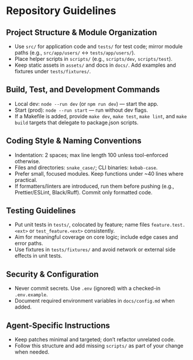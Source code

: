 # Repository Guidelines

## Project Structure & Module Organization
- Use `src/` for application code and `tests/` for test code; mirror module paths (e.g., `src/app/users/` ↔ `tests/app/users/`).
- Place helper scripts in `scripts/` (e.g., `scripts/dev`, `scripts/test`).
- Keep static assets in `assets/` and docs in `docs/`. Add examples and fixtures under `tests/fixtures/`.

## Build, Test, and Development Commands
- Local dev: `node --run dev` (or `npm run dev`) — start the app.
- Start (prod): `node --run start` — run without dev flags.
- If a Makefile is added, provide `make dev`, `make test`, `make lint`, and `make build` targets that delegate to package.json scripts.

## Coding Style & Naming Conventions
- Indentation: 2 spaces; max line length 100 unless tool-enforced otherwise.
- Files and directories: `snake_case/`; CLI binaries: `kebab-case`.
- Prefer small, focused modules. Keep functions under ~40 lines where practical.
- If formatters/linters are introduced, run them before pushing (e.g., Prettier/ESLint, Black/Ruff). Commit only formatted code.

## Testing Guidelines
- Put unit tests in `tests/`, colocated by feature; name files `feature.test.<ext>` or `test_feature.<ext>` consistently.
- Aim for meaningful coverage on core logic; include edge cases and error paths.
- Use fixtures in `tests/fixtures/` and avoid network or external side effects in unit tests.

## Security & Configuration
- Never commit secrets. Use `.env` (ignored) with a checked-in `.env.example`.
- Document required environment variables in `docs/config.md` when added.

## Agent-Specific Instructions
- Keep patches minimal and targeted; don’t refactor unrelated code.
- Follow this structure and add missing `scripts/` as part of your change when needed.
